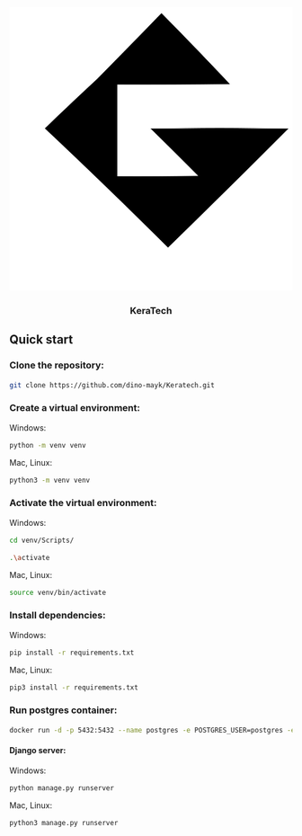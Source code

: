 <p align="center">
  <img src="/static_dev/favicon/logo_no_text.svg">
</p>

<h3 align="center">KeraTech</h3>


## Quick start

### Clone the repository:
```bash
git clone https://github.com/dino-mayk/Keratech.git
```

### Create a virtual environment:

Windows:
```bash
python -m venv venv
```
Mac, Linux:
```bash
python3 -m venv venv
```

### Activate the virtual environment:

Windows:
```bash
cd venv/Scripts/
```
```bash
.\activate
```
Mac, Linux:
```bash
source venv/bin/activate
```

### Install dependencies:

Windows:
```bash
pip install -r requirements.txt
```
Mac, Linux:
```bash
pip3 install -r requirements.txt
```

### Run postgres container:

```bash
docker run -d -p 5432:5432 --name postgres -e POSTGRES_USER=postgres -e POSTGRES_PASSWORD=postgres postgres:latest
```

#### Django server:

Windows:
```bash
python manage.py runserver
```
Mac, Linux:
```bash
python3 manage.py runserver
```
